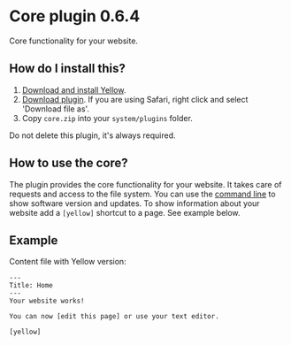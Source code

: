 Core plugin 0.6.4
=================
Core functionality for your website.

How do I install this?
----------------------
1. [Download and install Yellow](https://github.com/datenstrom/yellow/).
2. [Download plugin](https://github.com/datenstrom/yellow-plugins/raw/master/zip/core.zip). If you are using Safari, right click and select 'Download file as'.
3. Copy `core.zip` into your `system/plugins` folder.

Do not delete this plugin, it's always required.

How to use the core?
--------------------
The plugin provides the core functionality for your website. It takes care of requests and access to the file system. You can use the [command line](https://github.com/datenstrom/yellow-plugins/tree/master/commandline) to show software version and updates. To show information about your website add a `[yellow]` shortcut to a page. See example below.

Example
-------
Content file with Yellow version:

```
---
Title: Home
---
Your website works! 

You can now [edit this page] or use your text editor.  

[yellow]
```
